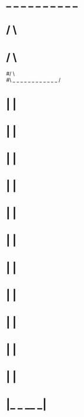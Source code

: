  #   _ _ _ _ _ _ _ _ _ _ 
#  /                     \
# /                       \
#/                         \                     
#\ _ _ _ _ _ _ _ _ _ _ _ _ /                 
#         |        |                             
#         |        |                              
#         |        |
#         |        |
#         |        |
 #        |        |
 #        |        |
  #       |        |
  #       |        |
  #       |        |
  #       |        |
  #       |_ _ __ _|

